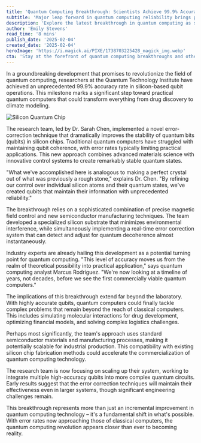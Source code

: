 ```yaml
---
title: 'Quantum Computing Breakthrough: Scientists Achieve 99.9% Accuracy in Silicon-Based Qubits'
subtitle: 'Major leap forward in quantum computing reliability brings practical applications closer'
description: 'Explore the latest breakthrough in quantum computing as scientists achieve 99.9% accuracy in silicon-based qubit operations. Discover how this development could transform fields such as drug discovery and climate modeling, making practical quantum computers a reality in the near future.' 
author: 'Emily Stevens'
read_time: '8 mins'
publish_date: '2025-02-04'
created_date: '2025-02-04'
heroImage: 'https://i.magick.ai/PIXE/1738703225428_magick_img.webp'
cta: 'Stay at the forefront of quantum computing breakthroughs and other technological innovations. Follow us on LinkedIn for daily updates on groundbreaking research and industry developments that are shaping our future.'
---
```


In a groundbreaking development that promises to revolutionize the field of quantum computing, researchers at the Quantum Technology Institute have achieved an unprecedented 99.9% accuracy rate in silicon-based qubit operations. This milestone marks a significant step toward practical quantum computers that could transform everything from drug discovery to climate modeling.

![Silicon Quantum Chip](https://i.magick.ai/PIXE/1738703225432_magick_img.webp)

The research team, led by Dr. Sarah Chen, implemented a novel error-correction technique that dramatically improves the stability of quantum bits (qubits) in silicon chips. Traditional quantum computers have struggled with maintaining qubit coherence, with error rates typically limiting practical applications. This new approach combines advanced materials science with innovative control systems to create remarkably stable quantum states.

"What we've accomplished here is analogous to making a perfect crystal out of what was previously a rough stone," explains Dr. Chen. "By refining our control over individual silicon atoms and their quantum states, we've created qubits that maintain their information with unprecedented reliability."

The breakthrough relies on a sophisticated combination of precise magnetic field control and new semiconductor manufacturing techniques. The team developed a specialized silicon substrate that minimizes environmental interference, while simultaneously implementing a real-time error correction system that can detect and adjust for quantum decoherence almost instantaneously.

Industry experts are already hailing this development as a potential turning point for quantum computing. "This level of accuracy moves us from the realm of theoretical possibility into practical application," says quantum computing analyst Marcus Rodriguez. "We're now looking at a timeline of years, not decades, before we see the first commercially viable quantum computers."

The implications of this breakthrough extend far beyond the laboratory. With highly accurate qubits, quantum computers could finally tackle complex problems that remain beyond the reach of classical computers. This includes simulating molecular interactions for drug development, optimizing financial models, and solving complex logistics challenges.

Perhaps most significantly, the team's approach uses standard semiconductor materials and manufacturing processes, making it potentially scalable for industrial production. This compatibility with existing silicon chip fabrication methods could accelerate the commercialization of quantum computing technology.

The research team is now focusing on scaling up their system, working to integrate multiple high-accuracy qubits into more complex quantum circuits. Early results suggest that the error correction techniques will maintain their effectiveness even in larger systems, though significant engineering challenges remain.

This breakthrough represents more than just an incremental improvement in quantum computing technology – it's a fundamental shift in what's possible. With error rates now approaching those of classical computers, the quantum computing revolution appears closer than ever to becoming reality.